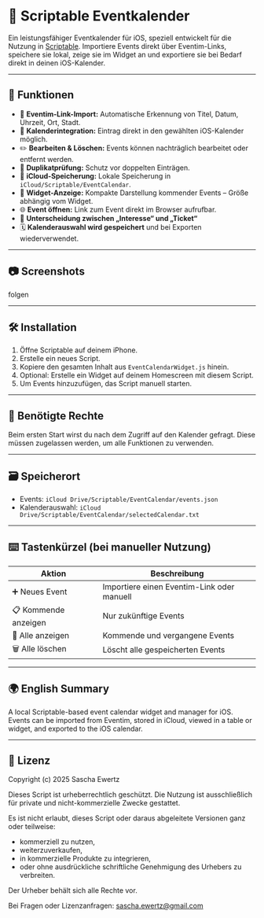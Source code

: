 # 📅 Scriptable Eventkalender

Ein leistungsfähiger Eventkalender für iOS, speziell entwickelt für die Nutzung in [Scriptable](https://scriptable.app/). Importiere Events direkt über Eventim-Links, speichere sie lokal, zeige sie im Widget an und exportiere sie bei Bedarf direkt in deinen iOS-Kalender.

---

## 🚀 Funktionen

- 🔗 **Eventim-Link-Import:** Automatische Erkennung von Titel, Datum, Uhrzeit, Ort, Stadt.
- 📆 **Kalenderintegration:** Eintrag direkt in den gewählten iOS-Kalender möglich.
- ✏️ **Bearbeiten & Löschen:** Events können nachträglich bearbeitet oder entfernt werden.
- 🧠 **Duplikatprüfung:** Schutz vor doppelten Einträgen.
- 📂 **iCloud-Speicherung:** Lokale Speicherung in `iCloud/Scriptable/EventCalendar`.
- 📱 **Widget-Anzeige:** Kompakte Darstellung kommender Events – Größe abhängig vom Widget.
- 🌐 **Event öffnen:** Link zum Event direkt im Browser aufrufbar.
- 🔄 **Unterscheidung zwischen „Interesse“ und „Ticket“**
- 🗓️ **Kalenderauswahl wird gespeichert** und bei Exporten wiederverwendet.

---

## 📷 Screenshots

folgen

---

## 🛠 Installation

1. Öffne Scriptable auf deinem iPhone.
2. Erstelle ein neues Script.
3. Kopiere den gesamten Inhalt aus `EventCalendarWidget.js` hinein.
4. Optional: Erstelle ein Widget auf deinem Homescreen mit diesem Script.
5. Um Events hinzuzufügen, das Script manuell starten.

---

## 🔧 Benötigte Rechte

Beim ersten Start wirst du nach dem Zugriff auf den Kalender gefragt. Diese müssen zugelassen werden, um alle Funktionen zu verwenden.

---

## 🗃 Speicherort

- Events: `iCloud Drive/Scriptable/EventCalendar/events.json`
- Kalenderauswahl: `iCloud Drive/Scriptable/EventCalendar/selectedCalendar.txt`

---

## ⌨️ Tastenkürzel (bei manueller Nutzung)

| Aktion                  | Beschreibung                                 |
|-------------------------|----------------------------------------------|
| ➕ Neues Event           | Importiere einen Eventim-Link oder manuell   |
| 📋 Kommende anzeigen    | Nur zukünftige Events                        |
| 📜 Alle anzeigen        | Kommende und vergangene Events               |
| 🗑️ Alle löschen         | Löscht alle gespeicherten Events             |

---

## 🌍 English Summary

A local Scriptable-based event calendar widget and manager for iOS. Events can be imported from Eventim, stored in iCloud, viewed in a table or widget, and exported to the iOS calendar.

---

## 📄 Lizenz

Copyright (c) 2025 Sascha Ewertz

Dieses Script ist urheberrechtlich geschützt. Die Nutzung ist ausschließlich für private und nicht-kommerzielle Zwecke gestattet.

Es ist nicht erlaubt, dieses Script oder daraus abgeleitete Versionen ganz oder teilweise:
- kommerziell zu nutzen,
- weiterzuverkaufen,
- in kommerzielle Produkte zu integrieren,
- oder ohne ausdrückliche schriftliche Genehmigung des Urhebers zu verbreiten.

Der Urheber behält sich alle Rechte vor.

Bei Fragen oder Lizenzanfragen: sascha.ewertz@gmail.com